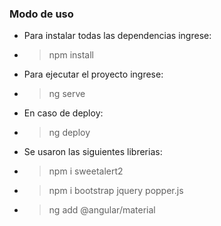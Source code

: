 ### Modo de uso

- Para instalar todas las dependencias ingrese:
- > npm install
- Para ejecutar el proyecto ingrese:
- > ng serve
- En caso de deploy:
- > ng deploy
- Se usaron las siguientes librerias:
- > npm i sweetalert2
- > npm i bootstrap jquery popper.js
- > ng add @angular/material

